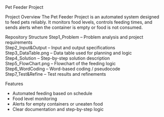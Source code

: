 Pet Feeder Project

Project Overview
The Pet Feeder Project is an automated system designed to feed pets reliably. It monitors food levels, controls feeding times, and sends alerts when the container is empty or food is not consumed.

Repository Structure
Step1_Problem – Problem analysis and project requirements  
Step2_Input&Output – Input and output specifications  
Step3_DataTable.png – Data table used for planning and logic  
Step4_Solution – Step-by-step solution description  
Step5_FlowChart.png – Flowchart of the feeding logic  
Step6_WordCoding – Word-based coding / pseudocode  
Step7_Test&Refine – Test results and refinements  

Features
- Automated feeding based on schedule  
- Food level monitoring  
- Alerts for empty containers or uneaten food  
- Clear documentation and step-by-step logic  

